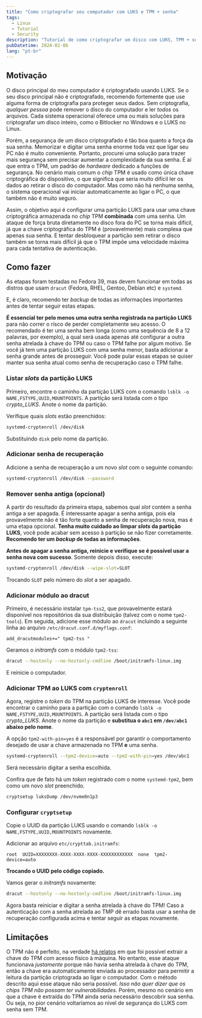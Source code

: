 ```yaml
---
title: "Como criptografar seu computador com LUKS e TPM + senha"
tags:
  - Linux
  - Tutorial
  - Security
description: "Tutorial de como criptografar um disco com LUKS, TPM + senha no Linux"
pubDatetime: 2024-02-06
lang: "pt-br"
---
```


## Motivação

O disco principal do meu computador é criptografado usando LUKS. Se o seu disco principal não é criptografado, recomendo fortemente que use alguma forma de criptografia para proteger seus dados. Sem criptografia, _qualquer pessoa_ pode remover o disco do computador e ler _todos_ os arquivos. Cada sistema operacional oferece uma ou mais soluções para criptografar um disco inteiro, como o Bitlocker no Windows e o LUKS no Linux.

Porém, a segurança de um disco criptografado é tão boa quanto a força da sua senha. Memorizar e digitar uma senha enorme toda vez que ligar seu PC não é muito conveniente. Portanto, procurei uma solução para trazer mais segurança sem precisar aumentar a complexidade da sua senha. É aí que entra o TPM, um padrão de _hardware_ dedicado a funções de segurança. No cenário mais comum o _chip_ TPM é usado como única chave criptográfica do dispositivo, o que significa que seria muito difícil ler os dados ao retirar o disco do computador. Mas como não há nenhuma senha, o sistema operacional vai iniciar automaticamente ao ligar o PC, o que também não é muito seguro.

Assim, o objetivo aqui é configurar uma partição LUKS para usar uma chave criptográfica armazenada no _chip_ TPM **combinada** com uma senha. Um ataque de força bruta diretamente no disco fora do PC se torna mais difícil, já que a chave criptográfica do TPM é (provavelmente) mais complexa que apenas sua senha. E tentar desbloquear a partição sem retirar o disco também se torna mais difícil já que o TPM impõe uma velocidade máxima para cada tentativa de autenticação.

## Como fazer

As etapas foram testadas no Fedora 39, mas devem funcionar em todas as distros que usam `dracut` (Fedora, RHEL, Gentoo, Debian etc) e `systemd`.

E, é claro, recomendo ter _backup_ de todas as informações importantes antes de tentar seguir estas etapas.

**É essencial ter pelo menos uma outra senha registrada na partição LUKS** para não correr o risco de perder completamente seu acesso. O recomendado é ter uma senha bem longa (como uma sequência de 8 a 12 palavras, por exemplo), a qual será usada apenas até configurar a outra senha atrelada à chave do TPM ou caso o TPM falhe por algum motivo. Se você já tem uma partição LUKS com uma senha menor, basta adicionar a senha grande antes de prosseguir. Você pode pular essas etapas se quiser manter sua senha atual como senha de recuperação caso o TPM falhe.

### Listar _slots_ da partição LUKS

Primeiro, encontre o caminho da partição LUKS com o comando `lsblk -o NAME,FSTYPE,UUID,MOUNTPOINTS`. A partição será listada com o tipo _crypto_LUKS_. Anote o nome da partição.

Verifique quais _slots_ estão preenchidos:

```bash
systemd-cryptenroll /dev/disk
```

Substituindo `disk` pelo nome da partição.

### Adicionar senha de recuperação

Adicione a senha de recuperação a um novo _slot_ com o seguinte comando:

```bash
systemd-cryptenroll /dev/disk --password
```

### Remover senha antiga (opcional)

A partir do resultado da primeira etapa, sabemos qual _slot_ contém a senha antiga a ser apagada. É interessante apagar a senha antiga, pois ela provavelmente não é tão forte quanto a senha de recuperação nova, mas é uma etapa opcional. **Tenha muito cuidado ao limpar _slots_ da partição LUKS**, você pode acabar sem acesso à partição se não fizer corretamente. **Recomendo ter um _backup_ de todas as informações**.

**Antes de apagar a senha antiga, reinicie e verifique se é possível usar a senha nova com sucesso**. Somente depois disso, execute:

```bash
systemd-cryptenroll /dev/disk --wipe-slot=SLOT
```

Trocando `SLOT` pelo número do _slot_ a ser apagado.

### Adicionar módulo ao dracut

Primeiro, é necessário instalar `tpm-tss2`, que provavelmente estará disponível nos repositórios da sua distribuição (talvez com o nome `tpm2-tools`). Em seguida, adicione esse módulo ao `dracut` incluindo a seguinte linha ao arquivo `/etc/dracut.conf.d/myflags.conf`:

```
add_dracutmodules+=" tpm2-tss "
```

Geramos o _initramfs_ com o módulo `tpm2-tss`:

```bash
dracut --hostonly --no-hostonly-cmdline /boot/initramfs-linux.img
```

E reinicie o computador.

### Adicionar TPM ao LUKS com `cryptenroll`

Agora, registre o _token_ do TPM na partição LUKS de interesse. Você pode encontrar o caminho para a partição com o comando `lsblk -o NAME,FSTYPE,UUID,MOUNTPOINTS`. A partição será listada com o tipo _crypto_LUKS_. Anote o nome da partição e **substitua o `abc1` em `/dev/abc1` abaixo pelo nome**.

A opção `tpm2-with-pin=yes` é a responsável por garantir o comportamento desejado de usar a chave armazenada no TPM **e** uma senha.

```bash
systemd-cryptenroll --tpm2-device=auto --tpm2-with-pin=yes /dev/abc1
```

Será necessário digitar a senha escolhida.

Confira que de fato há um _token_ registrado com o nome `systemd-tpm2`, bem como um novo _slot_ preenchido.

```bash
cryptsetup luksDump /dev/nvme0n1p3
```

### Configurar `cryptsetup`

Copie o UUID da partição LUKS usando o comando `lsblk -o NAME,FSTYPE,UUID,MOUNTPOINTS` novamente.

Adicionar ao arquivo `etc/crypttab.initramfs`:

```text
root  UUID=XXXXXXXX-XXXX-XXXX-XXXX-XXXXXXXXXXXX  none  tpm2-device=auto
```

**Trocando o UUID pelo código copiado.**

Vamos gerar o _initramfs_ novamente:

```bash
dracut --hostonly --no-hostonly-cmdline /boot/initramfs-linux.img
```

Agora basta reiniciar e digitar a senha atrelada à chave do TPM! Caso a autenticação com a senha atrelada ao TMP dê errado basta usar a senha de recuperação configurada acima e tentar seguir as etapas novamente.

## Limitações

O TPM não é perfeito, na verdade [há relatos](https://pulsesecurity.co.nz/articles/TPM-sniffing) em que foi possível extrair a chave do TPM com acesso físico à máquina. No entanto, esse ataque funcionava _justamente_ porque não havia senha atrelada à chave do TPM, então a chave era automaticamente enviada ao processador para permitir a leitura da partição criptograda ao ligar o computador. Com o método descrito aqui esse ataque não seria possível. _Isso não quer dizer que os chips TPM não possam ter vulnerabilidades_. Porém, mesmo no cenário em que a chave é extraída do TPM ainda seria necessário descobrir sua senha. Ou seja, no pior cenário voltaríamos ao nível de segurança do LUKS com senha sem TPM.
